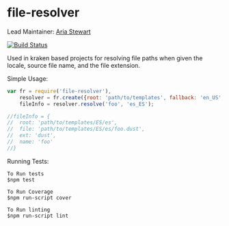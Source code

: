 file-resolver
=============

Lead Maintainer: [Aria Stewart](https://github.com/aredridel)

[![Build Status](https://travis-ci.org/krakenjs/file-resolver.svg?branch=master)](https://travis-ci.org/krakenjs/file-resolver)

Used in kraken based projects for resolving file paths when given the locale, source file name, and the file extension.

Simple Usage:

```javascript
var fr = require('file-resolver'),
    resolver = fr.create({root: 'path/to/templates', fallback: 'en_US', ext: 'dust'}),
    fileInfo = resolver.resolve('foo', 'es_ES');

//fileInfo = {
//  root: 'path/to/templates/ES/es',
//  file: 'path/to/templates/ES/es/foo.dust',
//  ext: 'dust',
//  name: 'foo'
//}
```

Running Tests:

```
To Run tests
$npm test

To Run Coverage
$npm run-script cover

To Run linting
$npm run-script lint
```

